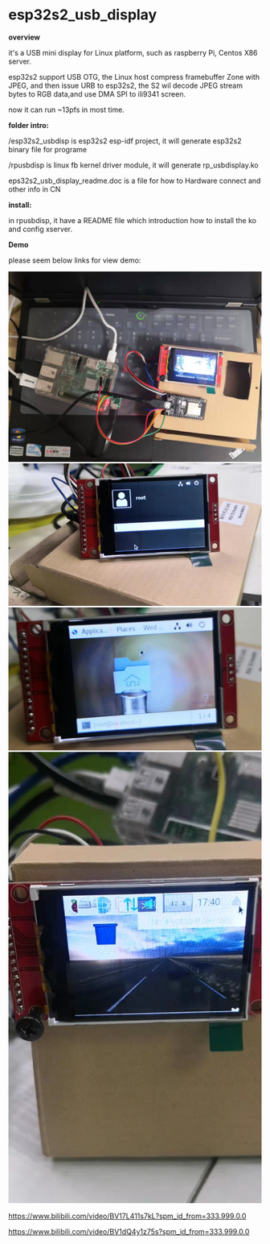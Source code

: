 # esp32s2_usb_display

**overview**

it's a USB mini display for Linux platform, such as raspberry Pi, Centos X86 server.

esp32s2 support USB OTG, the Linux host compress framebuffer Zone with JPEG, and then issue URB to esp32s2, the S2  wil decode JPEG stream bytes to RGB data,and use DMA SPI to ili9341 screen.

now it can run ~13pfs in most time.

**folder intro:**

/esp32s2_usbdisp    is esp32s2 esp-idf project, it will generate esp32s2 binary file for  programe

/rpusbdisp  is linux fb kernel driver module, it will generate rp_usbdisplay.ko

eps32s2_usb_display_readme.doc is a file for how to Hardware connect and other info in CN

**install:**

in rpusbdisp, it have a  README file which introduction how to install the ko and config xserver.

**Demo**

please seem below links for view demo:

![image](https://github.com/chuanjinpang/esp32s2_usb_display/blob/main/demo/u1.jpg)
![image](https://github.com/chuanjinpang/esp32s2_usb_display/blob/main/demo/u2.jpg)
![image](https://github.com/chuanjinpang/esp32s2_usb_display/blob/main/demo/u3.jpg)
![image](https://github.com/chuanjinpang/esp32s2_usb_display/blob/main/demo/u4.jpg)


https://www.bilibili.com/video/BV17L411s7kL?spm_id_from=333.999.0.0

https://www.bilibili.com/video/BV1dQ4y1z75s?spm_id_from=333.999.0.0

